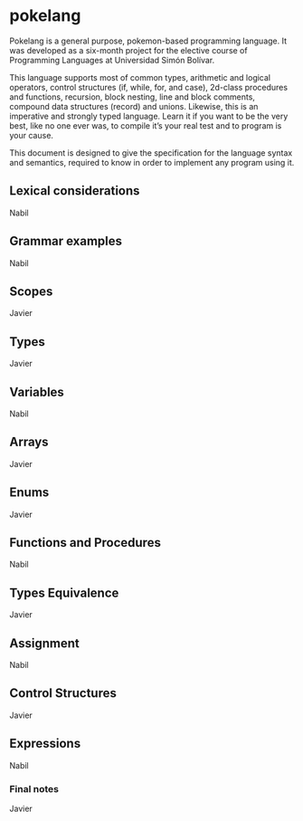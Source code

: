 # pokelang
Pokelang is a general purpose, pokemon-based programming language. It was developed as a six-month project for the elective course of Programming Languages at Universidad Simón Bolívar. 

This language supports most of common types, arithmetic and logical operators, control structures (if, while, for, and case), 2d-class procedures and functions, recursion, block nesting, line and block comments, compound data structures (record) and unions. Likewise, this is an imperative and strongly typed language. Learn it if you want to be the very best, like no one ever was, to compile it’s your real test and to program is your cause.

This document is designed to give the specification for the language syntax and semantics, required to know in order to implement any program using it.

## Lexical considerations
Nabil

## Grammar examples
Nabil

## Scopes
Javier

## Types
Javier

## Variables
Nabil

## Arrays
Javier

## Enums
Javier

## Functions and Procedures
Nabil

## Types Equivalence
Javier

## Assignment
Nabil

## Control Structures
Javier

## Expressions
Nabil

### Final notes
Javier